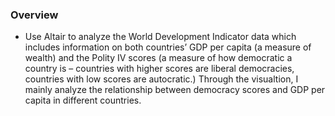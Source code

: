 ### Overview
* Use Altair to analyze the World Development Indicator data which includes information on both countries’ GDP per capita (a measure of wealth) and the Polity IV scores (a measure of how democratic a country is – countries with higher scores are liberal democracies, countries with low scores are autocratic.) Through the visualtion, I mainly analyze the relationship between democracy scores and GDP per capita in different countries. 

